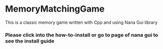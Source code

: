 # MemoryMatchingGame
This is a classic memory game written with Cpp and using Nana Gui library


### Please click into the how-to-install or go to page of nana gui to see the install guide
